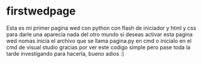# firstwedpage
Esta es mi primer pagina wed con python con flash de iniciador y html y css para darle una aparecía nada del otro mundo
si deseas activar esta pagina wed nomas inicia el archivo que se llama pagina.py en cmd o inicialo en el cmd de visual studio
gracias por ver este codigo simple pero pase toda la tarde investigando para hacerla, bueno adios :)
